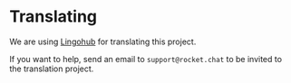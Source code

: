 # Translating

We are using [Lingohub](https://translate.lingohub.com/rocketchat/dashboard) for translating this project.

If you want to help, send an email to `support@rocket.chat` to be invited to the translation project.
